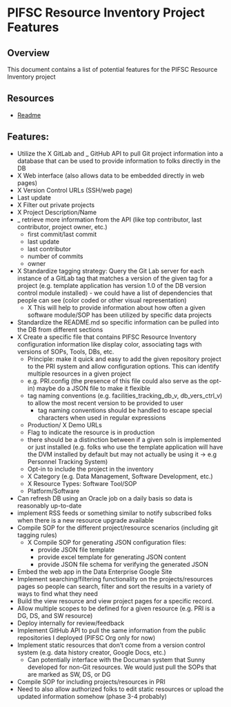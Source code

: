 # PIFSC Resource Inventory Project Features

## Overview
This document contains a list of potential features for the PIFSC Resource Inventory project

## Resources
-   [Readme](../README.md)

## Features:
-   Utilize the X GitLab and _ GitHub API to pull Git project information into a database that can be used to provide information to folks directly in the DB
-   X Web interface (also allows data to be embedded directly in web pages)
-   X Version Control URLs (SSH/web page)
-   Last update
-   X Filter out private projects
-   X Project Description/Name
-   _ retrieve more information from the API (like top contributor, last contributor, project owner, etc.)
    -   first commit/last commit
    -   last update
    -   last contributor
    -   number of commits
    -   owner
-   X Standardize tagging strategy: Query the Git Lab server for each instance of a GitLab tag that matches a version of the given tag for a project (e.g. template application has version 1.0 of the DB version control module installed) - we could have a list of dependencies that people can see (color coded or other visual representation)
    -   X This will help to provide information about how often a given software module/SOP has been utilized by specific data projects
-   Standardize the README.md so specific information can be pulled into the DB from different sections
-   X Create a specific file that contains PIFSC Resource Inventory configuration information like display color, associating tags with versions of SOPs, Tools, DBs, etc.
    -   Principle: make it quick and easy to add the given repository project to the PRI system and allow configuration options.  This can identify multiple resources in a given project
    -   e.g. PRI.config (the presence of this file could also serve as the opt-in) maybe do a JSON file to make it flexible
    -   tag naming conventions (e.g. facilities_tracking_db_v, db_vers_ctrl_v) to allow the most recent version to be provided to user
        -   tag naming conventions should be handled to escape special characters when used in regular expressions
    -   Production/ X Demo URLs
    -   Flag to indicate the resource is in production
    -   there should be a distinction between if a given soln is implemented or just installed (e.g. folks who use the template application will have the DVM installed by default but may not actually be using it -> e.g Personnel Tracking System)
    -   Opt-in to include the project in the inventory
    -   X Category (e.g. Data Management, Software Development, etc.)
    -   X Resource Types: Software Tool/SOP
    -   Platform/Software
-   Can refresh DB using an Oracle job on a daily basis so data is reasonably up-to-date
-   implement RSS feeds or something similar to notify subscribed folks when there is a new resource upgrade available
-   Compile SOP for the different project/resource scenarios (including git tagging rules)
    -   X Compile SOP for generating JSON configuration files:
        -   provide JSON file template
        -   provide excel template for generating JSON content
        -   provide JSON file schema for verifying the generated JSON
-   Embed the web app in the Data Enterprise Google Site
-   Implement searching/filtering functionality on the projects/resources pages so people can search, filter and sort the results in a variety of ways to find what they need
-   Build the view resource and view project pages for a specific record.
-   Allow multiple scopes to be defined for a given resource (e.g. PRI is a DG, DS, and SW resource)
-   Deploy internally for review/feedback
-   Implement GitHub API to pull the same information from the public repositories I deployed (PIFSC Org only for now)
-   Implement static resources that don’t come from a version control system (e.g. data history creator, Google Docs, etc.)
    -   Can potentially interface with the Documan system that Sunny developed for non-Git resources.  We would just pull the SOPs that are marked as SW, DS, or DG
-   Compile SOP for including projects/resources in PRI
-   Need to also allow authorized folks to edit static resources or upload the updated information somehow (phase 3-4 probably)
